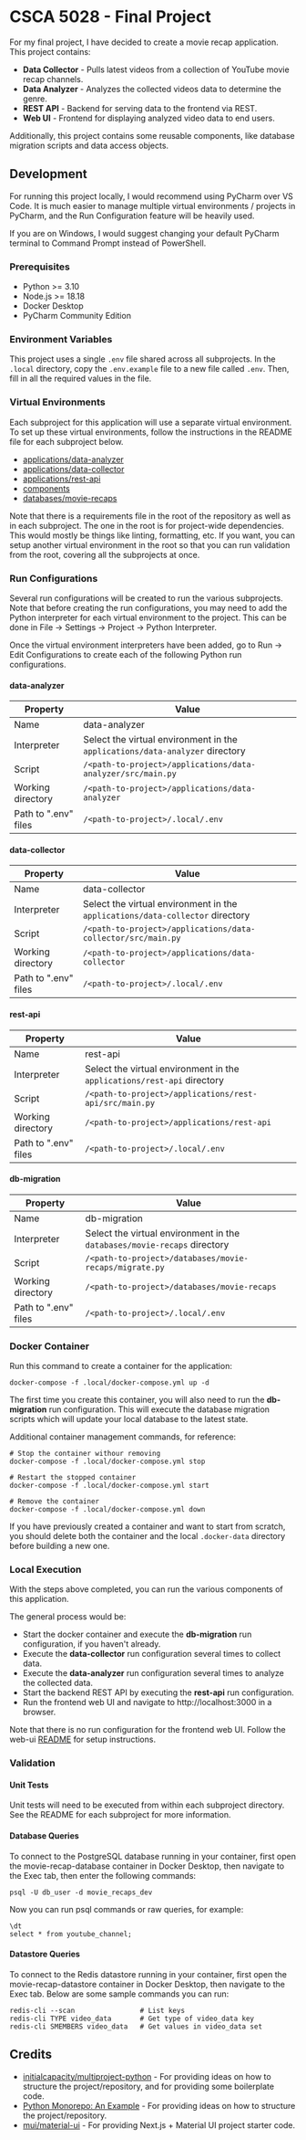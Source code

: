# CSCA 5028 - Final Project

For my final project, I have decided to create a movie recap application. This project contains:

- **Data Collector** - Pulls latest videos from a collection of YouTube movie recap channels.
- **Data Analyzer** - Analyzes the collected videos data to determine the genre.
- **REST API** - Backend for serving data to the frontend via REST.
- **Web UI** - Frontend for displaying analyzed video data to end users.

Additionally, this project contains some reusable components, like database migration scripts and data access objects.

## Development

For running this project locally, I would recommend using PyCharm over VS Code. It is much easier to manage multiple 
virtual environments / projects in PyCharm, and the Run Configuration feature will be heavily used.

If you are on Windows, I would suggest changing your default PyCharm terminal to Command Prompt instead of PowerShell.

### Prerequisites

- Python >= 3.10
- Node.js >= 18.18
- Docker Desktop
- PyCharm Community Edition

### Environment Variables

This project uses a single `.env` file shared across all subprojects.
In the `.local` directory, copy the `.env.example` file to a new file called `.env`.
Then, fill in all the required values in the file.

### Virtual Environments

Each subproject for this application will use a separate virtual environment.
To set up these virtual environments, follow the instructions in the README file for each subproject below.

- [applications/data-analyzer](./applications/data-analyzer/README.md)
- [applications/data-collector](./applications/data-collector/README.md)
- [applications/rest-api](./applications/rest-api/README.md)
- [components](./components/README.md)
- [databases/movie-recaps](./databases/movie-recaps/README.md)

Note that there is a requirements file in the root of the repository as well as in each subproject.
The one in the root is for project-wide dependencies. This would mostly be things like linting, formatting, etc.
If you want, you can setup another virtual environment in the root so that you can run validation from the root,
covering all the subprojects at once.

### Run Configurations

Several run configurations will be created to run the various subprojects. 
Note that before creating the run configurations, you may need to add the Python interpreter for each virtual
environment to the project. This can be done in File -> Settings -> Project -> Python Interpreter.

Once the virtual environment interpreters have been added, go to Run -> Edit Configurations to create each of
the following Python run configurations.

#### data-analyzer

| Property             | Value                                                                        |
|----------------------|------------------------------------------------------------------------------|
| Name                 | data-analyzer                                                                |
| Interpreter          | Select the virtual environment in the `applications/data-analyzer` directory |
| Script               | `/<path-to-project>/applications/data-analyzer/src/main.py`                  |
| Working directory    | `/<path-to-project>/applications/data-analyzer`                              |
| Path to ".env" files | `/<path-to-project>/.local/.env`                                             |

#### data-collector

| Property             | Value                                                                         |
|----------------------|-------------------------------------------------------------------------------|
| Name                 | data-collector                                                                |
| Interpreter          | Select the virtual environment in the `applications/data-collector` directory |
| Script               | `/<path-to-project>/applications/data-collector/src/main.py`                  |
| Working directory    | `/<path-to-project>/applications/data-collector`                              |
| Path to ".env" files | `/<path-to-project>/.local/.env`                                              |

#### rest-api

| Property             | Value                                                                   |
|----------------------|-------------------------------------------------------------------------|
| Name                 | rest-api                                                                |
| Interpreter          | Select the virtual environment in the `applications/rest-api` directory |
| Script               | `/<path-to-project>/applications/rest-api/src/main.py`                  |
| Working directory    | `/<path-to-project>/applications/rest-api`                              |
| Path to ".env" files | `/<path-to-project>/.local/.env`                                        |

#### db-migration

| Property             | Value                                                                    |
|----------------------|--------------------------------------------------------------------------|
| Name                 | db-migration                                                             |
| Interpreter          | Select the virtual environment in the `databases/movie-recaps` directory |
| Script               | `/<path-to-project>/databases/movie-recaps/migrate.py`                   |
| Working directory    | `/<path-to-project>/databases/movie-recaps`                              |
| Path to ".env" files | `/<path-to-project>/.local/.env`                                         |

### Docker Container

Run this command to create a container for the application:
```
docker-compose -f .local/docker-compose.yml up -d
```

The first time you create this container, you will also need to run the **db-migration** run configuration.
This will execute the database migration scripts which will update your local database to the latest state.

Additional container management commands, for reference:
```
# Stop the container withour removing
docker-compose -f .local/docker-compose.yml stop

# Restart the stopped container
docker-compose -f .local/docker-compose.yml start

# Remove the container
docker-compose -f .local/docker-compose.yml down
```

If you have previously created a container and want to start from scratch, you should delete both the container
and the local `.docker-data` directory before building a new one. 

### Local Execution

With the steps above completed, you can run the various components of this application.

The general process would be:
- Start the docker container and execute the **db-migration** run configuration, if you haven't already. 
- Execute the **data-collector** run configuration several times to collect data.
- Execute the **data-analyzer** run configuration several times to analyze the collected data.
- Start the backend REST API by executing the **rest-api** run configuration.
- Run the frontend web UI and navigate to http://localhost:3000 in a browser.

Note that there is no run configuration for the frontend web UI. Follow the web-ui
[README](./applications/web-ui/README.md) for setup instructions.


### Validation

#### Unit Tests

Unit tests will need to be executed from within each subproject directory. See the README for each subproject
for more information.

#### Database Queries

To connect to the PostgreSQL database running in your container, first open the movie-recap-database container 
in Docker Desktop, then navigate to the Exec tab, then enter the following commands:

```
psql -U db_user -d movie_recaps_dev
```

Now you can run psql commands or raw queries, for example:

```
\dt
select * from youtube_channel;
```

#### Datastore Queries

To connect to the Redis datastore running in your container, first open the movie-recap-datastore container 
in Docker Desktop, then navigate to the Exec tab. Below are some sample commands you can run:

```
redis-cli --scan                # List keys
redis-cli TYPE video_data       # Get type of video_data key
redis-cli SMEMBERS video_data   # Get values in video_data set
```


## Credits

- [initialcapacity/multiproject-python](https://github.com/initialcapacity/multiproject-python) - For providing
ideas on how to structure the project/repository, and for providing some boilerplate code.
- [Python Monorepo: An Example](https://www.tweag.io/blog/2023-04-04-python-monorepo-1/) - For providing ideas
on how to structure the project/repository.
- [mui/material-ui](https://github.com/mui/material-ui/tree/master/examples/material-ui-nextjs-ts) - For providing
Next.js + Material UI project starter code.

